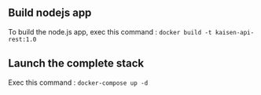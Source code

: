 ## Build nodejs app
To build the node.js app, exec this command :
`docker build -t kaisen-api-rest:1.0`

## Launch the complete stack
Exec this command :
`docker-compose up -d`

